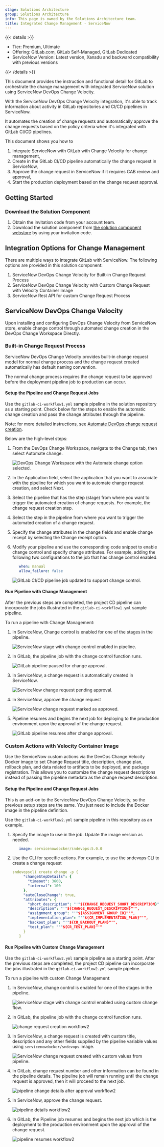 ```yaml
---
stage: Solutions Architecture
group: Solutions Architecture
info: This page is owned by the Solutions Architecture team.
title: Integrated Change Management - ServiceNow
---
```


{{< details >}}

- Tier: Premium, Ultimate
- Offering: GitLab.com, GitLab Self-Managed, GitLab Dedicated
- ServiceNow Version: Latest version, Xanadu and backward compatibility with previous versions

{{< /details >}}

This document provides the instruction and functional detail for GitLab to orchestrate the change management with integrated ServiceNow solution using ServiceNow DevOps Change Velocity.

With the ServiceNow DevOps Change Velocity integration, it's able to track information about activity in GitLab repositories and CI/CD pipelines in ServiceNow.

It automates the creation of change requests and automatically approve the change requests based on the policy criteria when it's integrated with GitLab CI/CD pipelines.

This document shows you how to

1. Integrate ServiceNow with GitLab with Change Velocity for change management,
1. Create in the GitLab CI/CD pipeline automatically the change request in ServiceNow,
1. Approve the change request in ServiceNow if it requires CAB review and approval,
1. Start the production deployment based on the change request approval.

## Getting Started

### Download the Solution Component

1. Obtain the invitation code from your account team.
1. Download the solution component from [the solution component webstore](https://cloud.gitlab-accelerator-marketplace.com) by using your invitation code.

## Integration Options for Change Management

There are multiple ways to integrate GitLab with ServiceNow. The following options are provided in this solution component:

1. ServiceNow DevOps Change Velocity for Built-in Change Request Process
1. ServiceNow DevOps Change Velocity with Custom Change Request with Velocity Container Image
1. ServiceNow Rest API for custom Change Request Process

## ServiceNow DevOps Change Velocity

Upon installing and configuring DevOps Change Velocity from ServiceNow store, enable change control through automated change creation in the DevOps Change Workspace Directly.

### Built-in Change Request Process

ServiceNow DevOps Change Velocity provides built-in change request model for normal change process and the change request created automatically has default naming convention.

The normal change process requires the change request to be approved before the deployment pipeline job to production can occur.

#### Setup the Pipeline and Change Request Jobs

Use the `gitlab-ci-workflow1.yml` sample pipeline in the solution repository as a starting point.
Check below for the steps to enable the automatic change creation and pass the change attributes through the pipeline.

Note: for more detailed instructions, see [Automate DevOps change request creation](https://www.servicenow.com/docs/bundle/yokohama-it-service-management/page/product/enterprise-dev-ops/task/automate-devops-change-request.html).

Below are the high-level steps:

1. From the DevOps Change Workspace, navigate to the Change tab, then select Automate change.

   ![DevOps Change Workspace with the Automate change option selected.](img/snow_automate_cr_creation_v17_9.png)

1. In the Application field, select the application that you want to associate with the pipeline for which you want to automate change request creation, and select Next.
1. Select the pipeline that has the step (stage) from where you want to trigger the automated creation of change requests. For example, the change request creation step.
1. Select the step in the pipeline from where you want to trigger the automated creation of a change request.
1. Specify the change attributes in the change fields and enable change receipt by selecting the Change receipt option.
1. Modify your pipeline and use the corresponding code snippet to enable change control and specify change attributes. For example, adding the following two configurations to the job that has change control enabled:

   ```yaml
      when: manual
      allow_failure: false
   ```

    ![GitLab CI/CD pipeline job updated to support change control.](img/snow_automated_cr_pipeline_update_v17_9.png)

#### Run Pipeline with Change Management

After the previous steps are completed, the project CD pipeline can incorporate the jobs illustrated in the `gitlab-ci-workflow1.yml` sample pipeline.

To run a pipeline with Change Management:

1. In ServiceNow, Change control is enabled for one of the stages in the pipeline.

   ![ServiceNow stage with change control enabled in pipeline.](img/snow_change_control_enabled_v17_9.png)

1. In GitLab, the pipeline job with the change control function runs.

   ![GitLab pipeline paused for change approval.](img/snow_pipeline_pause_for_approval_v17_9.png)

1. In ServiceNow, a change request is automatically created in ServiceNow.

   ![ServiceNow change request pending approval.](img/snow_cr_waiting_for_approval_v17_9.png)

1. In ServiceNow, approve the change request

   ![ServiceNow change request marked as approved.](img/snow_cr_approved_v17_9.png)

1. Pipeline resumes and begins the next job for deploying to the production environment upon the approval of the change request.

   ![GitLab pipeline resumes after change approval.](img/snow_pipeline_resumes_v17_9.png)

### Custom Actions with Velocity Container Image

Use the ServiceNow custom actions via the DevOps Change Velocity Docker image to set Change Request title, description, change plan, rollback plan, and data related to artifacts to be deployed, and package registration. This allows you to customize the change request descriptions instead of passing the pipeline metadata as the change request description.

#### Setup the Pipeline and Change Request Jobs

This is an add-on to the ServiceNow DevOps Change Velocity, so the previous setup steps are the same. You just need to include the Docker image in the pipeline definition.

Use the `gitlab-ci-workflow2.yml` sample pipeline in this repository as an example.

1. Specify the image to use in the job. Update the image version as needed.

   ```yaml
      image: servicenowdocker/sndevops:5.0.0
   ```

1. Use the CLI for specific actions. For example, to use the sndevops CLI to create a change request

   ```yaml
   sndevopscli create change -p {
        "changeStepDetails": {
          "timeout": 3600,
          "interval": 100
        },
        "autoCloseChange": true,
        "attributes": {
          "short_description": "'"${CHANGE_REQUEST_SHORT_DESCRIPTION}"'",
          "description": "'"${CHANGE_REQUEST_DESCRIPTION}"'",
          "assignment_group": "'"${ASSIGNMENT_GROUP_ID}"'",
          "implementation_plan": "'"${CR_IMPLEMENTATION_PLAN}"'",
          "backout_plan": "'"${CR_BACKOUT_PLAN}"'",
          "test_plan": "'"${CR_TEST_PLAN}"'"
        }
      }

   ```

#### Run Pipeline with Custom Change Management

Use the `gitlab-ci-workflow2.yml` sample pipeline as a starting point.
After the previous steps are completed, the project CD pipeline can incorporate the jobs illustrated in the `gitlab-ci-workflow2.yml` sample pipeline.

To run a pipeline with custom Change Management:

1. In ServiceNow, change control is enabled for one of the stages in the pipeline.

   ![ServiceNow stage with change control enabled using custom change flow.](img/snow_change_control_enabled_v17_9.png)

1. In GitLab, the pipeline job with the change control function runs.

   ![change request creation workflow2](img/snow_cr_creation_workflow2_v17_9.png)

1. In ServiceNow, a change request is created with custom title, description and any other fields supplied by the pipeline variable values using `servicenowdocker/sndevops` image.

   ![ServiceNow change request created with custom values from pipeline.](img/snow_pipeline_workflow2_v17_9.png)

1. In GitLab, change request number and other information can be found in the pipeline details. The pipeline job will remain running until the change request is approved, then it will proceed to the next job.

   ![pipeline change details after approval workflow2](img/snow_pipeline_details_workflow2_v17_9.png)

1. In ServiceNow, approve the change request.

   ![pipeline details workflow2](img/snow_pipeline_cr_details_workflow2_v17_9.png)

1. In GitLab, the Pipeline job resumes and begins the next job which is the deployment to the production environment upon the approval of the change request.

   ![pipeline resumes workflow2](img/snow_pipeline_resumes_workflow2_v17_9.png)

